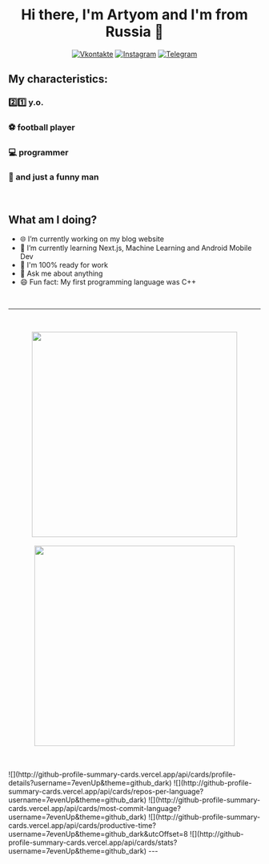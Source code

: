 <p>
  <h1 align="center">Hi there, I'm Artyom and I'm from Russia 👋</h1>
</p>
<p align="center">
  <a href="https://vk.com/aptem_oxa"><img src="https://img.shields.io/badge/Vkontakte-blue?style=for-the-badge&logo=vk" alt="Vkontakte" /></a>
  <a href="https://www.instagram.com/7_even_up/"><img src="https://img.shields.io/badge/Instagram-white?style=for-the-badge&logo=instagram" alt="Instagram" /></a>
  <a href="https://t.me/x7evenUpx"><img src="https://img.shields.io/badge/Telegram-black?style=for-the-badge&logo=telegram" alt="Telegram" /></a>
</p>

## My characteristics:
<h3>2️⃣1️⃣ y.o.</h3>
<h3>⚽ football player</h3>
<h3>💻 programmer</h3>
<h3>🌝 and just a funny man</h3>

<br />

## What am I doing?
- 🌐 I’m currently working on my blog website
- 🚀 I’m currently learning Next.js, Machine Learning and Android Mobile Dev
- 🔋  I'm 100% ready for work
- 💬 Ask me about anything
- 😄 Fun fact: My first programming language was C++

<br />

---

<br />
<p align="center">
<img src="https://github-readme-stats.vercel.app/api?username=7evenUp&theme=react&show_icons=true" width="410"/>
<br />
<br />
<img src="https://github-readme-stats.vercel.app/api/top-langs/?username=7evenUp&layout=compact&theme=react" width="400" />
</p>
<br />
<br />
![](http://github-profile-summary-cards.vercel.app/api/cards/profile-details?username=7evenUp&theme=github_dark)
![](http://github-profile-summary-cards.vercel.app/api/cards/repos-per-language?username=7evenUp&theme=github_dark)
![](http://github-profile-summary-cards.vercel.app/api/cards/most-commit-language?username=7evenUp&theme=github_dark)
![](http://github-profile-summary-cards.vercel.app/api/cards/productive-time?username=7evenUp&theme=github_dark&utcOffset=8
![](http://github-profile-summary-cards.vercel.app/api/cards/stats?username=7evenUp&theme=github_dark)
---
